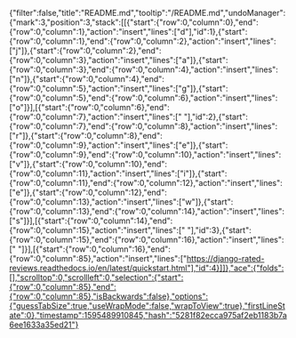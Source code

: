 {"filter":false,"title":"README.md","tooltip":"/README.md","undoManager":{"mark":3,"position":3,"stack":[[{"start":{"row":0,"column":0},"end":{"row":0,"column":1},"action":"insert","lines":["d"],"id":1},{"start":{"row":0,"column":1},"end":{"row":0,"column":2},"action":"insert","lines":["j"]},{"start":{"row":0,"column":2},"end":{"row":0,"column":3},"action":"insert","lines":["a"]},{"start":{"row":0,"column":3},"end":{"row":0,"column":4},"action":"insert","lines":["n"]},{"start":{"row":0,"column":4},"end":{"row":0,"column":5},"action":"insert","lines":["g"]},{"start":{"row":0,"column":5},"end":{"row":0,"column":6},"action":"insert","lines":["o"]}],[{"start":{"row":0,"column":6},"end":{"row":0,"column":7},"action":"insert","lines":[" "],"id":2},{"start":{"row":0,"column":7},"end":{"row":0,"column":8},"action":"insert","lines":["r"]},{"start":{"row":0,"column":8},"end":{"row":0,"column":9},"action":"insert","lines":["e"]},{"start":{"row":0,"column":9},"end":{"row":0,"column":10},"action":"insert","lines":["v"]},{"start":{"row":0,"column":10},"end":{"row":0,"column":11},"action":"insert","lines":["i"]},{"start":{"row":0,"column":11},"end":{"row":0,"column":12},"action":"insert","lines":["e"]},{"start":{"row":0,"column":12},"end":{"row":0,"column":13},"action":"insert","lines":["w"]},{"start":{"row":0,"column":13},"end":{"row":0,"column":14},"action":"insert","lines":["s"]}],[{"start":{"row":0,"column":14},"end":{"row":0,"column":15},"action":"insert","lines":[" "],"id":3},{"start":{"row":0,"column":15},"end":{"row":0,"column":16},"action":"insert","lines":[" "]}],[{"start":{"row":0,"column":16},"end":{"row":0,"column":85},"action":"insert","lines":["https://django-rated-reviews.readthedocs.io/en/latest/quickstart.html"],"id":4}]]},"ace":{"folds":[],"scrolltop":0,"scrollleft":0,"selection":{"start":{"row":0,"column":85},"end":{"row":0,"column":85},"isBackwards":false},"options":{"guessTabSize":true,"useWrapMode":false,"wrapToView":true},"firstLineState":0},"timestamp":1595489910845,"hash":"5281f82ecca975af2eb1183b7a6ee1633a35ed21"}